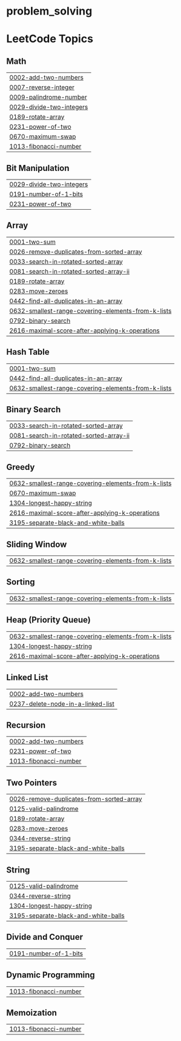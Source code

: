 # problem_solving
<!---LeetCode Topics Start-->
# LeetCode Topics
## Math
|  |
| ------- |
| [0002-add-two-numbers](https://github.com/danishshariff/problem_solving/tree/master/0002-add-two-numbers) |
| [0007-reverse-integer](https://github.com/danishshariff/problem_solving/tree/master/0007-reverse-integer) |
| [0009-palindrome-number](https://github.com/danishshariff/problem_solving/tree/master/0009-palindrome-number) |
| [0029-divide-two-integers](https://github.com/danishshariff/problem_solving/tree/master/0029-divide-two-integers) |
| [0189-rotate-array](https://github.com/danishshariff/problem_solving/tree/master/0189-rotate-array) |
| [0231-power-of-two](https://github.com/danishshariff/problem_solving/tree/master/0231-power-of-two) |
| [0670-maximum-swap](https://github.com/danishshariff/problem_solving/tree/master/0670-maximum-swap) |
| [1013-fibonacci-number](https://github.com/danishshariff/problem_solving/tree/master/1013-fibonacci-number) |
## Bit Manipulation
|  |
| ------- |
| [0029-divide-two-integers](https://github.com/danishshariff/problem_solving/tree/master/0029-divide-two-integers) |
| [0191-number-of-1-bits](https://github.com/danishshariff/problem_solving/tree/master/0191-number-of-1-bits) |
| [0231-power-of-two](https://github.com/danishshariff/problem_solving/tree/master/0231-power-of-two) |
## Array
|  |
| ------- |
| [0001-two-sum](https://github.com/danishshariff/problem_solving/tree/master/0001-two-sum) |
| [0026-remove-duplicates-from-sorted-array](https://github.com/danishshariff/problem_solving/tree/master/0026-remove-duplicates-from-sorted-array) |
| [0033-search-in-rotated-sorted-array](https://github.com/danishshariff/problem_solving/tree/master/0033-search-in-rotated-sorted-array) |
| [0081-search-in-rotated-sorted-array-ii](https://github.com/danishshariff/problem_solving/tree/master/0081-search-in-rotated-sorted-array-ii) |
| [0189-rotate-array](https://github.com/danishshariff/problem_solving/tree/master/0189-rotate-array) |
| [0283-move-zeroes](https://github.com/danishshariff/problem_solving/tree/master/0283-move-zeroes) |
| [0442-find-all-duplicates-in-an-array](https://github.com/danishshariff/problem_solving/tree/master/0442-find-all-duplicates-in-an-array) |
| [0632-smallest-range-covering-elements-from-k-lists](https://github.com/danishshariff/problem_solving/tree/master/0632-smallest-range-covering-elements-from-k-lists) |
| [0792-binary-search](https://github.com/danishshariff/problem_solving/tree/master/0792-binary-search) |
| [2616-maximal-score-after-applying-k-operations](https://github.com/danishshariff/problem_solving/tree/master/2616-maximal-score-after-applying-k-operations) |
## Hash Table
|  |
| ------- |
| [0001-two-sum](https://github.com/danishshariff/problem_solving/tree/master/0001-two-sum) |
| [0442-find-all-duplicates-in-an-array](https://github.com/danishshariff/problem_solving/tree/master/0442-find-all-duplicates-in-an-array) |
| [0632-smallest-range-covering-elements-from-k-lists](https://github.com/danishshariff/problem_solving/tree/master/0632-smallest-range-covering-elements-from-k-lists) |
## Binary Search
|  |
| ------- |
| [0033-search-in-rotated-sorted-array](https://github.com/danishshariff/problem_solving/tree/master/0033-search-in-rotated-sorted-array) |
| [0081-search-in-rotated-sorted-array-ii](https://github.com/danishshariff/problem_solving/tree/master/0081-search-in-rotated-sorted-array-ii) |
| [0792-binary-search](https://github.com/danishshariff/problem_solving/tree/master/0792-binary-search) |
## Greedy
|  |
| ------- |
| [0632-smallest-range-covering-elements-from-k-lists](https://github.com/danishshariff/problem_solving/tree/master/0632-smallest-range-covering-elements-from-k-lists) |
| [0670-maximum-swap](https://github.com/danishshariff/problem_solving/tree/master/0670-maximum-swap) |
| [1304-longest-happy-string](https://github.com/danishshariff/problem_solving/tree/master/1304-longest-happy-string) |
| [2616-maximal-score-after-applying-k-operations](https://github.com/danishshariff/problem_solving/tree/master/2616-maximal-score-after-applying-k-operations) |
| [3195-separate-black-and-white-balls](https://github.com/danishshariff/problem_solving/tree/master/3195-separate-black-and-white-balls) |
## Sliding Window
|  |
| ------- |
| [0632-smallest-range-covering-elements-from-k-lists](https://github.com/danishshariff/problem_solving/tree/master/0632-smallest-range-covering-elements-from-k-lists) |
## Sorting
|  |
| ------- |
| [0632-smallest-range-covering-elements-from-k-lists](https://github.com/danishshariff/problem_solving/tree/master/0632-smallest-range-covering-elements-from-k-lists) |
## Heap (Priority Queue)
|  |
| ------- |
| [0632-smallest-range-covering-elements-from-k-lists](https://github.com/danishshariff/problem_solving/tree/master/0632-smallest-range-covering-elements-from-k-lists) |
| [1304-longest-happy-string](https://github.com/danishshariff/problem_solving/tree/master/1304-longest-happy-string) |
| [2616-maximal-score-after-applying-k-operations](https://github.com/danishshariff/problem_solving/tree/master/2616-maximal-score-after-applying-k-operations) |
## Linked List
|  |
| ------- |
| [0002-add-two-numbers](https://github.com/danishshariff/problem_solving/tree/master/0002-add-two-numbers) |
| [0237-delete-node-in-a-linked-list](https://github.com/danishshariff/problem_solving/tree/master/0237-delete-node-in-a-linked-list) |
## Recursion
|  |
| ------- |
| [0002-add-two-numbers](https://github.com/danishshariff/problem_solving/tree/master/0002-add-two-numbers) |
| [0231-power-of-two](https://github.com/danishshariff/problem_solving/tree/master/0231-power-of-two) |
| [1013-fibonacci-number](https://github.com/danishshariff/problem_solving/tree/master/1013-fibonacci-number) |
## Two Pointers
|  |
| ------- |
| [0026-remove-duplicates-from-sorted-array](https://github.com/danishshariff/problem_solving/tree/master/0026-remove-duplicates-from-sorted-array) |
| [0125-valid-palindrome](https://github.com/danishshariff/problem_solving/tree/master/0125-valid-palindrome) |
| [0189-rotate-array](https://github.com/danishshariff/problem_solving/tree/master/0189-rotate-array) |
| [0283-move-zeroes](https://github.com/danishshariff/problem_solving/tree/master/0283-move-zeroes) |
| [0344-reverse-string](https://github.com/danishshariff/problem_solving/tree/master/0344-reverse-string) |
| [3195-separate-black-and-white-balls](https://github.com/danishshariff/problem_solving/tree/master/3195-separate-black-and-white-balls) |
## String
|  |
| ------- |
| [0125-valid-palindrome](https://github.com/danishshariff/problem_solving/tree/master/0125-valid-palindrome) |
| [0344-reverse-string](https://github.com/danishshariff/problem_solving/tree/master/0344-reverse-string) |
| [1304-longest-happy-string](https://github.com/danishshariff/problem_solving/tree/master/1304-longest-happy-string) |
| [3195-separate-black-and-white-balls](https://github.com/danishshariff/problem_solving/tree/master/3195-separate-black-and-white-balls) |
## Divide and Conquer
|  |
| ------- |
| [0191-number-of-1-bits](https://github.com/danishshariff/problem_solving/tree/master/0191-number-of-1-bits) |
## Dynamic Programming
|  |
| ------- |
| [1013-fibonacci-number](https://github.com/danishshariff/problem_solving/tree/master/1013-fibonacci-number) |
## Memoization
|  |
| ------- |
| [1013-fibonacci-number](https://github.com/danishshariff/problem_solving/tree/master/1013-fibonacci-number) |
<!---LeetCode Topics End-->